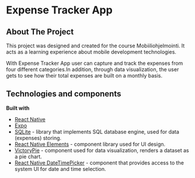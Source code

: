 # Expense Tracker App
## About The Project
This project was designed and created for the course Mobiiliohjelmointi. It acts as a learning experience about mobile development technologies.

With Expense Tracker App user can capture and track the expenses from four different categories.In addition, through data visualization, the user gets to see how their total expenses are built on a monthly basis.

## Technologies and components
**Built with**
 
* [React Native](https://reactnative.dev/)
* [Expo](https://expo.dev/) 
* [SQLite](https://www.sqlite.org/docs.html) - library that implements SQL database engine, used for data (expenses) storing. 
* [React Native Elements](https://reactnativeelements.com/) - component library used for UI design.
* [VictoryPie](https://formidable.com/open-source/victory/docs/victory-pie) - component used for data visualization, renders a dataset as a pie chart.
* [React Native DateTimePicker](https://github.com/react-native-datetimepicker/datetimepicker) - component that provides access to the system UI for date and time selection.